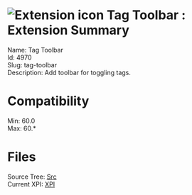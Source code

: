 # ![Extension icon](https://addons.thunderbird.net/user-media/addon_icons/4/4970-64.png?modified=1569342539) Tag Toolbar : Extension Summary

Name: Tag Toolbar  
Id: 4970  
Slug: tag-toolbar  
Description: Add toolbar for toggling tags.
  

# Compatibility
Min: 60.0  
Max: 60.*  

# Files

Source Tree: [Src](C:/Dev/Thunderbird/ThunderKdB/xall/x60/4970-tag-toolbar/src)  
Current XPI: [XPI](C:/Dev/Thunderbird/ThunderKdB/xall/x60/4970-tag-toolbar/xpi)  



